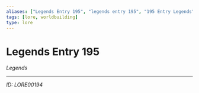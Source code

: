 ```yaml
---
aliases: ["Legends Entry 195", "legends entry 195", "195 Entry Legends"]
tags: [lore, worldbuilding]
type: lore
---
```


# Legends Entry 195

*Legends*

---
*ID: LORE00194*